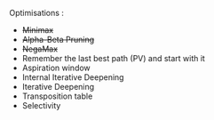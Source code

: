 Optimisations :

- ~~Minimax~~
- ~~Alpha-Beta Pruning~~
- ~~NegaMax~~
- Remember the last best path (PV) and start with it
- Aspiration window
- Internal Iterative Deepening
- Iterative Deepening
- Transposition table
- Selectivity
